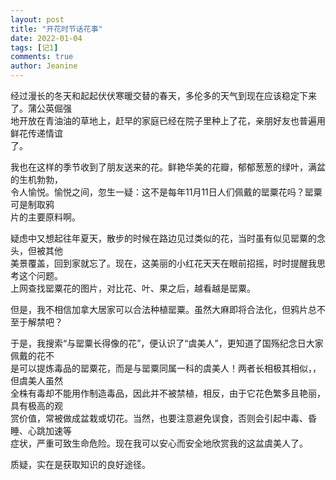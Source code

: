 ```yaml
---
layout: post
title: "开花时节话花事"
date: 2022-01-04 
tags: [记1]
comments: true
author: Jeanine 
---
```

经过漫长的冬天和起起伏伏寒暖交替的春天，多伦多的天气到现在应该稳定下来了。蒲公英倔强  
地开放在青油油的草地上，赶早的家庭已经在院子里种上了花，亲朋好友也普遍用鲜花传递情谊  
了。  

我也在这样的季节收到了朋友送来的花。鲜艳华美的花瓣，郁郁葱葱的绿叶，满盆的生机勃勃，  
令人愉悦。愉悦之间，忽生一疑：这不是每年11月11日人们佩戴的罂粟花吗？罂粟可是制取鸦  
片的主要原料啊。  

疑虑中又想起往年夏天，散步的时候在路边见过类似的花，当时虽有似见罂粟的念头，但被其他  
美景覆盖，回到家就忘了。现在，这美丽的小红花天天在眼前招摇，时时提醒我思考这个问题。  
上网查找罂粟花的图片，对比花、叶、果之后，越看越是罂粟。  

但是，我不相信加拿大居家可以合法种植罂粟。虽然大麻即将合法化，但鸦片总不至于解禁吧？  

于是，我搜索“与罂粟长得像的花”，便认识了“虞美人”，更知道了国殇纪念日大家佩戴的花不  
是可以提炼毒品的罂粟花，而是与罂粟同属一科的虞美人！两者长相极其相似，，但虞美人虽然  
全株有毒却不能用作制造毒品，因此并不被禁植，相反，由于它花色繁多且艳丽，具有极高的观  
赏价值，常被做成盆栽或切花。当然，也要注意避免误食，否则会引起中毒、昏睡、心跳加速等  
症状，严重可致生命危险。现在我可以安心而安全地欣赏我的这盆虞美人了。  

质疑，实在是获取知识的良好途径。
